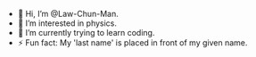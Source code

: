 - 👋 Hi, I’m @Law-Chun-Man.
- 👀 I’m interested in physics.
- 🌱 I’m currently trying to learn coding.
- ⚡ Fun fact: My 'last name' is placed in front of my given name.

<!---
Law-Chun-Man/Law-Chun-Man is a ✨ special ✨ repository because its `README.md` (this file) appears on your GitHub profile.
You can click the Preview link to take a look at your changes.
--->
